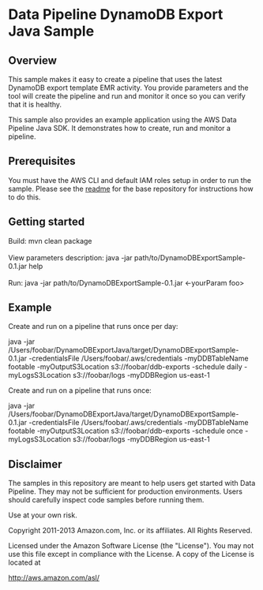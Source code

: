 # Data Pipeline DynamoDB Export Java Sample

## Overview

This sample makes it easy to create a pipeline that uses the latest DynamoDB export template EMR activity. You provide 
parameters and the tool will create the pipeline and run and monitor it once so you can verify that it is healthy.

This sample also provides an example application using the AWS Data Pipeline Java SDK. It demonstrates how to
create, run and monitor a pipeline.

## Prerequisites

You must have the AWS CLI and default IAM roles setup in order to run the sample. Please see the 
[readme](https://github.com/awslabs/data-pipeline-samples) for the base repository for instructions how to do this.


## Getting started

Build: mvn clean package <br/> <br/>
View parameters description: java -jar path/to/DynamoDBExportSample-0.1.jar help <br/> <br/>
Run: java -jar path/to/DynamoDBExportSample-0.1.jar  <-yourParam foo>

## Example

Create and run on a pipeline that runs once per day:

java -jar /Users/foobar/DynamoDBExportJava/target/DynamoDBExportSample-0.1.jar -credentialsFile 
/Users/foobar/.aws/credentials -myDDBTableName footable -myOutputS3Location s3://foobar/ddb-exports -schedule daily 
-myLogsS3Location s3://foobar/logs -myDDBRegion us-east-1

Create and run on a pipeline that runs once:

java -jar /Users/foobar/DynamoDBExportJava/target/DynamoDBExportSample-0.1.jar -credentialsFile 
/Users/foobar/.aws/credentials -myDDBTableName footable -myOutputS3Location s3://foobar/ddb-exports -schedule once 
-myLogsS3Location s3://foobar/logs -myDDBRegion us-east-1

## Disclaimer

The samples in this repository are meant to help users get started with Data Pipeline. They may not be sufficient for 
production environments. Users should carefully inspect code samples before running them.

Use at your own risk.

Copyright 2011-2013 Amazon.com, Inc. or its affiliates. All Rights Reserved.

Licensed under the Amazon Software License (the "License"). You may not use this file except in compliance with the 
License. A copy of the License is located at

http://aws.amazon.com/asl/
